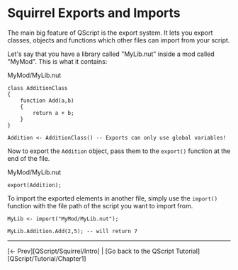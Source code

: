 # Squirrel Exports and Imports

The main big feature of QScript is the export system. It lets you export classes, objects and functions which other files can import from your script.

Let's say that you have a library called "MyLib.nut" inside a mod called "MyMod". This is what it contains:

MyMod/MyLib.nut
```
class AdditionClass
{
    function Add(a,b)
    {
        return a + b;
    }
}

Addition <- AdditionClass() -- Exports can only use global variables!
```

Now to export the `Addition` object, pass them to the `export()` function at the end of the file.

MyMod/MyLib.nut
```
export(Addition);
```

To import the exported elements in another file, simply use the `import()` function with the file path of the script you want to import from.

```
MyLib <- import("MyMod/MyLib.nut");

MyLib.Addition.Add(2,5); -- will return 7
```

---

[<- Prev][QScript/Squirrel/Intro] | [Go back to the QScript Tutorial][QScript/Tutorial/Chapter1]
